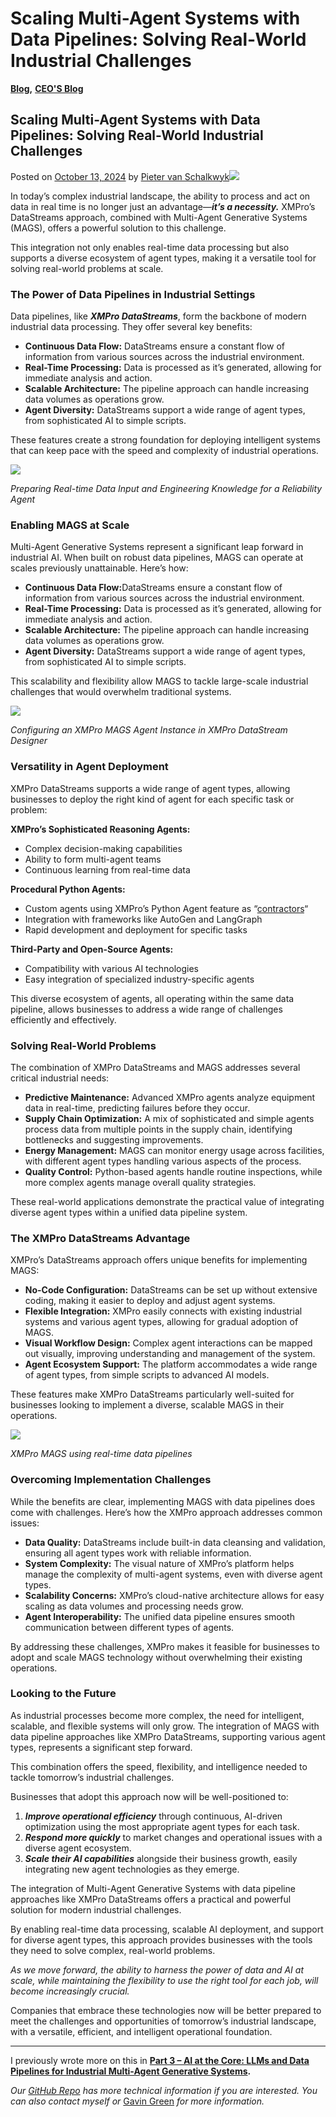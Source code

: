# Scaling Multi-Agent Systems with Data Pipelines: Solving Real-World Industrial Challenges

[**Blog**](https://xmpro.com/category/blog/)**,** [**CEO'S Blog**](https://xmpro.com/category/blog/pieter-blog/)

## Scaling Multi-Agent Systems with Data Pipelines: Solving Real-World Industrial Challenges

Posted on [October 13, 2024](https://xmpro.com/scaling-multi-agent-systems-with-data-pipelines-solving-real-world-industrial-challenges/) by [Pieter van Schalkwyk](https://xmpro.com/author/pietervs/)![](https://xmpro.com/wp-content/uploads/2024/10/1728715862792-1024x576.png)

In today’s complex industrial landscape, the ability to process and act on data in real time is no longer just an advantage—_**it’s a necessity.**_ XMPro’s DataStreams approach, combined with Multi-Agent Generative Systems (MAGS), offers a powerful solution to this challenge.

This integration not only enables real-time data processing but also supports a diverse ecosystem of agent types, making it a versatile tool for solving real-world problems at scale.

### The Power of Data Pipelines in Industrial Settings <a href="#ember3712" id="ember3712"></a>

Data pipelines, like _**XMPro DataStreams**_, form the backbone of modern industrial data processing. They offer several key benefits:

* **Continuous Data Flow:** DataStreams ensure a constant flow of information from various sources across the industrial environment.
* **Real-Time Processing:** Data is processed as it’s generated, allowing for immediate analysis and action.
* **Scalable Architecture:** The pipeline approach can handle increasing data volumes as operations grow.
* **Agent Diversity:** DataStreams support a wide range of agent types, from sophisticated AI to simple scripts.

These features create a strong foundation for deploying intelligent systems that can keep pace with the speed and complexity of industrial operations.

![](https://xmpro.com/wp-content/uploads/2024/10/1728715168327.png)

_Preparing Real-time Data Input and Engineering Knowledge for a Reliability Agent_

### Enabling MAGS at Scale <a href="#ember3718" id="ember3718"></a>

Multi-Agent Generative Systems represent a significant leap forward in industrial AI. When built on robust data pipelines, MAGS can operate at scales previously unattainable. Here’s how:

* **Continuous Data Flow:**&#x44;ataStreams ensure a constant flow of information from various sources across the industrial environment.
* **Real-Time Processing:** Data is processed as it’s generated, allowing for immediate analysis and action.
* **Scalable Architecture:** The pipeline approach can handle increasing data volumes as operations grow.
* **Agent Diversity:** DataStreams support a wide range of agent types, from sophisticated AI to simple scripts.

This scalability and flexibility allow MAGS to tackle large-scale industrial challenges that would overwhelm traditional systems.

![](https://xmpro.com/wp-content/uploads/2024/10/1728714965362-1536x803.png)

_Configuring an XMPro MAGS Agent Instance in XMPro DataStream Designer_

### Versatility in Agent Deployment <a href="#ember3724" id="ember3724"></a>

XMPro DataStreams supports a wide range of agent types, allowing businesses to deploy the right kind of agent for each specific task or problem:

**XMPro’s Sophisticated Reasoning Agents:**

* Complex decision-making capabilities
* Ability to form multi-agent teams
* Continuous learning from real-time data

**Procedural Python Agents:**

* Custom agents using XMPro’s Python Agent feature as “[contractors](https://www.linkedin.com/pulse/comparison-xmpro-mags-leading-ai-frameworks-complex-van-schalkwyk-lhh2c)“
* Integration with frameworks like AutoGen and LangGraph
* Rapid development and deployment for specific tasks

**Third-Party and Open-Source Agents:**

* Compatibility with various AI technologies
* Easy integration of specialized industry-specific agents

This diverse ecosystem of agents, all operating within the same data pipeline, allows businesses to address a wide range of challenges efficiently and effectively.

### Solving Real-World Problems <a href="#ember3733" id="ember3733"></a>

The combination of XMPro DataStreams and MAGS addresses several critical industrial needs:

* **Predictive Maintenance:** Advanced XMPro agents analyze equipment data in real-time, predicting failures before they occur.
* **Supply Chain Optimization:** A mix of sophisticated and simple agents process data from multiple points in the supply chain, identifying bottlenecks and suggesting improvements.
* **Energy Management:** MAGS can monitor energy usage across facilities, with different agent types handling various aspects of the process.
* **Quality Control:** Python-based agents handle routine inspections, while more complex agents manage overall quality strategies.

These real-world applications demonstrate the practical value of integrating diverse agent types within a unified data pipeline system.

### The XMPro DataStreams Advantage <a href="#ember3737" id="ember3737"></a>

XMPro’s DataStreams approach offers unique benefits for implementing MAGS:

* **No-Code Configuration:** DataStreams can be set up without extensive coding, making it easier to deploy and adjust agent systems.
* **Flexible Integration:** XMPro easily connects with existing industrial systems and various agent types, allowing for gradual adoption of MAGS.
* **Visual Workflow Design:** Complex agent interactions can be mapped out visually, improving understanding and management of the system.
* **Agent Ecosystem Support:** The platform accommodates a wide range of agent types, from simple scripts to advanced AI models.

These features make XMPro DataStreams particularly well-suited for businesses looking to implement a diverse, scalable MAGS in their operations.

![](https://xmpro.com/wp-content/uploads/2024/10/1728716542237.png)

_XMPro MAGS using real-time data pipelines_

### Overcoming Implementation Challenges <a href="#ember3743" id="ember3743"></a>

While the benefits are clear, implementing MAGS with data pipelines does come with challenges. Here’s how the XMPro approach addresses common issues:

* **Data Quality:** DataStreams include built-in data cleansing and validation, ensuring all agent types work with reliable information.
* **System Complexity:** The visual nature of XMPro’s platform helps manage the complexity of multi-agent systems, even with diverse agent types.
* **Scalability Concerns:** XMPro’s cloud-native architecture allows for easy scaling as data volumes and processing needs grow.
* **Agent Interoperability:** The unified data pipeline ensures smooth communication between different types of agents.

By addressing these challenges, XMPro makes it feasible for businesses to adopt and scale MAGS technology without overwhelming their existing operations.

### Looking to the Future <a href="#ember3747" id="ember3747"></a>

As industrial processes become more complex, the need for intelligent, scalable, and flexible systems will only grow. The integration of MAGS with data pipeline approaches like XMPro DataStreams, supporting various agent types, represents a significant step forward.

This combination offers the speed, flexibility, and intelligence needed to tackle tomorrow’s industrial challenges.

Businesses that adopt this approach now will be well-positioned to:

1. _**Improve operational efficiency**_ through continuous, AI-driven optimization using the most appropriate agent types for each task.
2. _**Respond more quickly**_ to market changes and operational issues with a diverse agent ecosystem.
3. _**Scale their AI capabilities**_ alongside their business growth, easily integrating new agent technologies as they emerge.

The integration of Multi-Agent Generative Systems with data pipeline approaches like XMPro DataStreams offers a practical and powerful solution for modern industrial challenges.

By enabling real-time data processing, scalable AI deployment, and support for diverse agent types, this approach provides businesses with the tools they need to solve complex, real-world problems.

_As we move forward, the ability to harness the power of data and AI at scale, while maintaining the flexibility to use the right tool for each job, will become increasingly crucial._

Companies that embrace these technologies now will be better prepared to meet the challenges and opportunities of tomorrow’s industrial landscape, with a versatile, efficient, and intelligent operational foundation.

***

I previously wrote more on this in [**Part 3 – AI at the Core: LLMs and Data Pipelines for Industrial Multi-Agent Generative Systems**](https://www.linkedin.com/pulse/part-3-ai-core-llms-data-pipelines-industrial-pieter-van-schalkwyk-1rdnc/)**.**

_Our_ [_GitHub Repo_](https://github.com/XMPro/Multi-Agent/tree/main) _has more technical information if you are interested. You can also contact myself or_ [Gavin Green](https://www.linkedin.com/in/greengavin/) _for more information._



